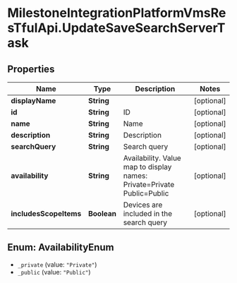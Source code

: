# MilestoneIntegrationPlatformVmsResTfulApi.UpdateSaveSearchServerTask

## Properties
Name | Type | Description | Notes
------------ | ------------- | ------------- | -------------
**displayName** | **String** |  | [optional] 
**id** | **String** | ID | [optional] 
**name** | **String** | Name | [optional] 
**description** | **String** | Description | [optional] 
**searchQuery** | **String** | Search query | [optional] 
**availability** | **String** | Availability. Value map to display names:  Private&#x3D;Private   Public&#x3D;Public    | [optional] 
**includesScopeItems** | **Boolean** | Devices are included in the search query | [optional] 

<a name="AvailabilityEnum"></a>
## Enum: AvailabilityEnum

* `_private` (value: `"Private"`)
* `_public` (value: `"Public"`)

